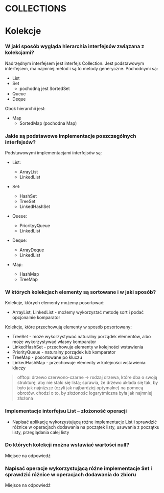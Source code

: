 # COLLECTIONS

# Kolekcje

### W jaki sposób wygląda hierarchia interfejsów związana z kolekcjami?

Nadrzędnym interfejsem jest interfejs Collection. Jest podstawowym interfejsem, ma najmniej metod i są to metody generyczne.
Pochodnymi są: 
* List
* Set
    * pochodną jest SortedSet
* Queue
* Deque

Obok hierarchii jest:
* Map
    * SortedMap (pochodna Map)


### Jakie są podstawowe implementacje poszczególnych interfejsów?

Podstawowymi implementacjami interfejsów są:
* List: 
    * ArrayList
    * LinkedList
    
* Set:
    * HashSet
    * TreeSet
    * LinkedHashSet
    
* Queue:
    * PriorityyQueue
    * LinkedList

* Deque: 
    * ArrayDeque
    * LinkedList
    
* Map:
    * HashMap
    * TreeMap


### W których kolekcjach elementy są sortowane i w jaki sposób?

Kolekcje, których elementy możemy posortować:
* ArrayList, LinkedList - możemy wykorzystać metodę sort i podać opcjonalnie komparator

Kolekcje, które przechowują elementy w sposób posortowany:
* TreeSet - może wykorzystywać naturalny porządek elementów, albo może wykorzystywać własny komparator
* LinkedHashSet - przechowuje elementy w kolejności wstawienia
* PriorityQueue - naturalny porządek lub komparator
* TreeMap - posortowane po kluczu
* LinkedHashMap - przechowuje elementy w kolejności wstawienia kluczy

>offtop: drzewo czerwono-czarne -> rodzaj drzewa, które dba o swoją strukturę, aby nie stało się listą;
sprawia, że drzewo układa się tak, by było jak najniższe (czyli jak najbardziej optymalne) na pomocą obrotów.
chodzi o to, by złożonośc logarytmiczna była jak najmniej złożona

### Implementacje interfejsu List – złożoność operacji

* Napisać aplikację wykorzystującą różne implementacje List i sprawdzić różnice w operacjach dodawania na początek listy, usuwania z początku listy, przeglądania całej listy


### Do których kolekcji można wstawiać wartości null?

Miejsce na odpowiedź


### Napisać operacje wykorzystującą różne implementacje Set i sprawdzić różnice w operacjach dodawania do zbioru

Miejsce na odpowiedź

